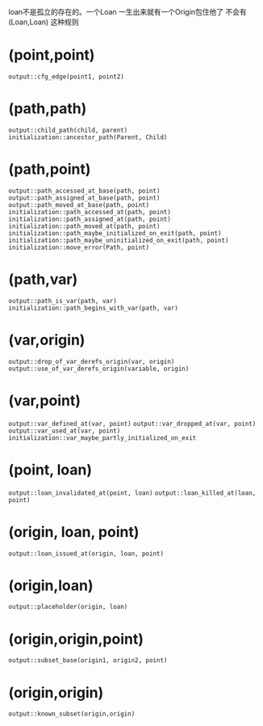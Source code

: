 loan不是孤立的存在的。一个Loan 一生出来就有一个Origin包住他了
不会有 (Loan,Loan) 这种规则


# (point,point)
`output::cfg_edge(point1, point2)`

# (path,path)
`output::child_path(child, parent)`
`initialization::ancestor_path(Parent, Child)`

# (path,point)
`output::path_accessed_at_base(path, point)`
`output::path_assigned_at_base(path, point)`
`output::path_moved_at_base(path, point)`
`initialization::path_accessed_at(path, point)`
`initialization::path_assigned_at(path, point)`
`initialization::path_moved_at(path, point)`
`initialization::path_maybe_initialized_on_exit(path, point)`
`initialization::path_maybe_uninitialized_on_exit(path, point)`
`initialization::move_error(Path, point)`

# (path,var)
`output::path_is_var(path, var)`
`initialization::path_begins_with_var(path, var)`

# (var,origin)
`output::drop_of_var_derefs_origin(var, origin)`
`output::use_of_var_derefs_origin(variable, origin)`

# (var,point)
`output::var_defined_at(var, point)`
`output::var_dropped_at(var, point)`
`output::var_used_at(var, point)`
`initialization::var_maybe_partly_initialized_on_exit`

# (point, loan)
`output::loan_invalidated_at(point, loan)`
`output::loan_killed_at(loan, point)`

# (origin, loan, point)
`output::loan_issued_at(origin, loan, point)`

# (origin,loan)
`output::placeholder(origin, loan)`

# (origin,origin,point)
`output::subset_base(origin1, origin2, point)`

# (origin,origin)
`output::known_subset(origin,origin)`

